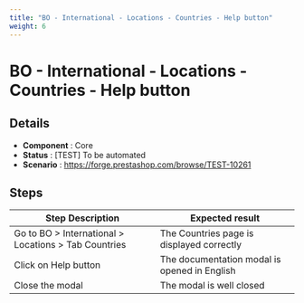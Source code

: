 ```yaml
---
title: "BO - International - Locations - Countries - Help button"
weight: 6
---
```


# BO - International - Locations - Countries - Help button
## Details
* **Component** : Core
* **Status** : [TEST] To be automated
* **Scenario** : https://forge.prestashop.com/browse/TEST-10261

## Steps
| Step Description | Expected result |
| ----- | ----- |
| Go to BO > International > Locations > Tab Countries | The Countries page is displayed correctly |
| Click on Help button | The documentation modal is opened in English |
| Close the modal | The modal is well closed |
